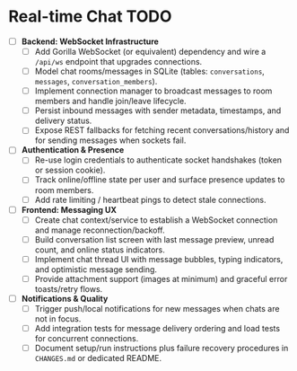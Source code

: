 # Real-time Chat TODO

- [ ] **Backend: WebSocket Infrastructure**
  - [ ] Add Gorilla WebSocket (or equivalent) dependency and wire a `/api/ws` endpoint that upgrades connections.
  - [ ] Model chat rooms/messages in SQLite (tables: `conversations`, `messages`, `conversation_members`).
  - [ ] Implement connection manager to broadcast messages to room members and handle join/leave lifecycle.
  - [ ] Persist inbound messages with sender metadata, timestamps, and delivery status.
  - [ ] Expose REST fallbacks for fetching recent conversations/history and for sending messages when sockets fail.

- [ ] **Authentication & Presence**
  - [ ] Re-use login credentials to authenticate socket handshakes (token or session cookie).
  - [ ] Track online/offline state per user and surface presence updates to room members.
  - [ ] Add rate limiting / heartbeat pings to detect stale connections.

- [ ] **Frontend: Messaging UX**
  - [ ] Create chat context/service to establish a WebSocket connection and manage reconnection/backoff.
  - [ ] Build conversation list screen with last message preview, unread count, and online status indicators.
  - [ ] Implement chat thread UI with message bubbles, typing indicators, and optimistic message sending.
  - [ ] Provide attachment support (images at minimum) and graceful error toasts/retry flows.

- [ ] **Notifications & Quality**
  - [ ] Trigger push/local notifications for new messages when chats are not in focus.
  - [ ] Add integration tests for message delivery ordering and load tests for concurrent connections.
  - [ ] Document setup/run instructions plus failure recovery procedures in `CHANGES.md` or dedicated README.
